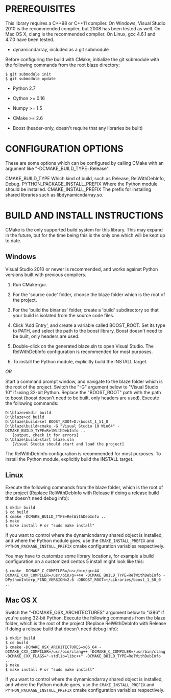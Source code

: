 PREREQUISITES
=============

This library requires a C++98 or C++11 compiler. On Windows, Visual
Studio 2010 is the recommended compiler, but 2008 has been tested
as well. On Mac OS X, clang is the recommended compiler. On Linux,
gcc 4.6.1 and 4.7.0 have been tested.

 * dynamicndarray, included as a git submodule

Before configuring the build with CMake, initialize the git submodule
with the following commands from the root blaze directory:

    $ git submodule init
    $ git submodule update

 * Python 2.7
 * Cython >= 0.16
 * Numpy >= 1.5

 * CMake >= 2.6
 * Boost (header-only, doesn't require that any libraries be built)

CONFIGURATION OPTIONS
=====================

These are some options which can be configured by calling
CMake with an argument like "-DCMAKE_BUILD_TYPE=Release".

CMAKE_BUILD_TYPE
    Which kind of build, such as Release, RelWithDebInfo, Debug.
PYTHON_PACKAGE_INSTALL_PREFIX
    Where the Python module should be installed.
CMAKE_INSTALL_PREFIX
    The prefix for installing shared libraries such as
    libdynamicndarray.so.

BUILD AND INSTALL INSTRUCTIONS
==============================

CMake is the only supported build system for this library. This
may expand in the future, but for the time being this is the
only one which will be kept up to date.

Windows
-------

Visual Studio 2010 or newer is recommended, and works against
Python versions built with previous compilers.

1. Run CMake-gui.

2. For the 'source code' folder, choose the
    blaze folder which is the root of the project.

3. For the 'build the binaries' folder, create a 'build'
    subdirectory so that your build is isolated from the
    source code files.

4. Click 'Add Entry', and create a variable called BOOST_ROOT.
   Set its type to PATH, and select the path to the boost library.
   Boost doesn't need to be built, only headers are used.

5. Double-click on the generated blaze.sln
    to open Visual Studio. The RelWithDebInfo configuration is
    recommended for most purposes.

6. To install the Python module, explicitly build the INSTALL target.

*OR*

Start a command prompt window, and navigate to the
blaze folder which is the root of the project.
Switch the "-G" argument below to "Visual Studio 10" if using
32-bit Python. Replace the "BOOST_ROOT" path with the path to boost
(boost doesn't need to be built, only headers are used).
Execute the following commands:

    D:\blaze>mkdir build
    D:\blaze>cd build
    D:\blaze\build>set BOOST_ROOT=D:\boost_1_51_0
    D:\blaze\build>cmake -G "Visual Studio 10 Win64" -DCMAKE_BUILD_TYPE=RelWithDebInfo ..
       [output, check it for errors]
    D:\blaze\build>start blaze.sln
       [Visual Studio should start and load the project]

The RelWithDebInfo configuration is recommended for most purposes.
To install the Python module, explicitly build the INSTALL target.

Linux
-----

Execute the following commands from the blaze folder,
which is the root of the project (Replace RelWithDebInfo with
Release if doing a release build that doesn't need debug info):

    $ mkdir build
    $ cd build
    $ cmake -DCMAKE_BUILD_TYPE=RelWithDebInfo ..
    $ make
    $ make install # or "sudo make install"

If you want to control where the dynamicndarray shared object is
installed, and where the Python module goes, use the
`CMAKE_INSTALL_PREFIX` and `PYTHON_PACKAGE_INSTALL_PREFIX`
cmake configuration variables respectively.

You may have to customize some library locations, for example a
build configuration on a customized centos 5 install might
look like this:

    $ cmake -DCMAKE_C_COMPILER=/usr/bin/gcc44 -DCMAKE_CXX_COMPILER=/usr/bin/g++44 -DCMAKE_BUILD_TYPE=RelWithDebInfo -DPythonInterp_FIND_VERSION=2.6 -DBOOST_ROOT=~/Libraries/boost_1_50_0 ..

Mac OS X
--------

Switch the "-DCMAKE\_OSX\_ARCHITECTURES" argument below to "i386" if
you're using 32-bit Python. Execute the following commands
from the blaze folder, which is the root of the project
(Replace RelWithDebInfo with Release if doing a release build
that doesn't need debug info):

    $ mkdir build
    $ cd build
    $ cmake -DCMAKE_OSX_ARCHITECTURES=x86_64 -DCMAKE_CXX_COMPILER=/usr/bin/clang++ -DCMAKE_C_COMPILER=/usr/bin/clang -DCMAKE_CXX_FLAGS="-stdlib=libc++" -DCMAKE_BUILD_TYPE=RelWithDebInfo ..
    $ make
    $ make install # or "sudo make install"

If you want to control where the dynamicndarray shared object is
installed, and where the Python module goes, use the
`CMAKE_INSTALL_PREFIX` and `PYTHON_PACKAGE_INSTALL_PREFIX`
cmake configuration variables respectively.

